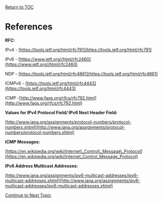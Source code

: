 <a href="https://github.com/CyberTrainingUSAF/08-Network-Programming/blob/master/00-Table-of-Contents.md" rel="Return to TOC"> Return to TOC </a>

# References

**RFC:**

IPv4 - [https://tools.ietf.org/html/rfc791](https://tools.ietf.org/html/rfc791)

IPv6 - [https://www.ietf.org//html/rfc2460](https://www.ietf.org//html/rfc2460)

NDP - [https://tools.ietf.org/html/rfc4861](https://tools.ietf.org/html/rfc4861)

ICMPv6 - [https://tools.ietf.org/html/rfc4443](https://tools.ietf.org/html/rfc4443)

ICMP -[http://www.faqs.org/rfcs/rfc792.html](http://www.faqs.org/rfcs/rfc792.html)

**Values for IPv4 Protocol Field/ IPv6 Next Header Field:**

[http://www.iana.org/assignments/protocol-numbers/protocol-numbers.xhtml](http://www.iana.org/assignments/protocol-numbers/protocol-numbers.xhtml)

**ICMP Messages:**

[https://en.wikipedia.org/wiki/Internet\_Control\_Message\_Protocol](https://en.wikipedia.org/wiki/Internet_Control_Message_Protocol)

**IPv6 Address Multicast Addresses:**

[http://www.iana.org/assignments/ipv6-multicast-addresses/ipv6-multicast-addresses.xhtml](http://www.iana.org/assignments/ipv6-multicast-addresses/ipv6-multicast-addresses.xhtml)

<a href="https://github.com/CyberTrainingUSAF/08-Network-Programming/blob/master/00-Table-of-Contents.md" > Continue to Next Topic </a>

